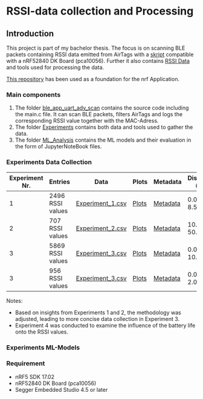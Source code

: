 # RSSI-data collection and Processing 

## Introduction

This project is part of my bachelor thesis. The focus is on scanning BLE packets containing RSSI data emitted from AirTags with a [skript](ble_app_uart_adv_scan/main.c) compatible with a nRF52840 DK Board (pca10056). Further it also contains [RSSI Data](Experiments/Results/Data_CSV) and tools used for processing the data.

[This repository](https://github.com/jimmywong2003/nrf5-ble-scan-filter-example) has been used as a foundation for the nrf Application.

### Main components 

1. The folder [ble_app_uart_adv_scan](ble_app_uart_adv_scan) contains the source code including the main.c file. It can scan BLE packets, filters AirTags and logs the corresponding RSSI value together with the MAC-Adress.
2. The folder [Experiments](Experiments) contains both data and tools used to gather the data.
3. The folder [ML_Analysis](ML_Analysis) contains the ML models and their evaluation in the form of JupyterNoteBook files. 

### Experiments Data Collection

| Experiment Nr. | Entries             | Data                                      | Plots                | Metadata                                   | Distance (m)                        |
|----------------|---------------------|-------------------------------------------|----------------------|--------------------------------------------|-------------------------------------|
| 1              | 2496 RSSI values     | [Experiment_1.csv](Experiments/Results/Data_CSV/Experiment_1.csv) | [Plots](Experiments/Results/Plots/Experiment_1) | [Metadata](Experiments/Results/Overview_Data/Experiment_1_and_2.csv)  | 0.0 - 8.5                          |
| 2              | 707 RSSI values      | [Experiment_2.csv](Experiments/Results/Data_CSV/Experiment_2.csv) | [Plots](Experiments/Results/Plots/Experiment_2) | [Metadata](Experiments/Results/Overview_Data/Experiment_1_and_2.csv)   | 10.0 - 50.0                         |
| 3              | 5869 RSSI values     | [Experiment_3.csv](Experiments/Results/Data_CSV/Experiment_3.csv) | [Plots](Experiments/Results/Plots/Experiment_3) | [Metadata](Experiments/Results/Overview_Data/Experiment_3.csv)   | 0.0 - 10.0                         |
| 3              | 956 RSSI values     | [Experiment_3.csv](Experiments/Results/Data_CSV/Experiment_4.csv) | [Plots](Experiments/Results/Plots/Experiment_3) | [Metadata](Experiments/Results/Overview_Data/Experiment_4.csv)   | 0.0 - 2.0                         |


Notes: 
- Based on insights from Experiments 1 and 2, the methodology was adjusted, leading to more concise data collection in Experiment 3.
- Experiment 4 was conducted to examine the influence of the battery life onto the RSSI values. 
 

### Experiments ML-Models 
       

### Requirement
* nRF5 SDK 17.02
* nRF52840 DK Board (pca10056)
* Segger Embedded Studio 4.5 or later

